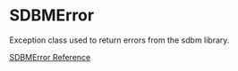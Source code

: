 # SDBMError

Exception class used to return errors from the sdbm library.

[SDBMError Reference](https://ruby-doc.org/stdlib-2.5.0/libdoc/sdbm/rdoc/SDBMError.html)